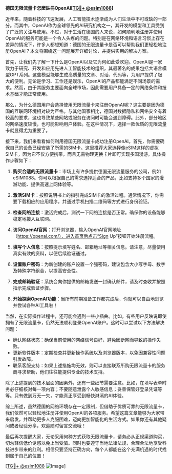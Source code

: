 **德国无限流量卡怎麽註冊OpenAI[[TG💪+ @esim1088](https://t.me/s/esim1088)]**

近年来，随着科技的飞速发展，人工智能技术逐渐成为人们生活中不可或缺的一部分。而其中，OpenAI作为全球领先的AI研究机构之一，其开发的模型和工具受到了广泛的关注与使用。不过，对于生活在德国的人来说，如何顺利地注册并使用OpenAI的服务可能是一个令人头疼的问题。特别是在网络环境和语言习惯上存在差异的情况下，许多人都想知道：德国的无限流量卡是否可以帮助我们更轻松地注册OpenAI？本文将围绕这一问题展开详细讨论，并提供实用的解决方案。

首先，让我们先了解一下什么是OpenAI以及它为何如此受欢迎。OpenAI是一家致力于研究、开发和应用先进人工智能技术的组织，其最著名的成果包括大语言模型GPT系列。这些模型能够生成高质量的文章、对话、代码等，为用户提供了极大的便利。无论是学习、工作还是娱乐，OpenAI的产品都能满足不同场景的需求。然而，由于其服务主要面向全球市场，因此需要用户具备一定的网络条件和技术基础才能正常使用。

那么，为什么德国用户会选择使用无限流量卡来注册OpenAI呢？这主要是因为德国的互联网环境相对较为严格。与其他国家相比，德国对数据隐私和网络安全有着较高的要求，这也导致某些网站或服务在访问时可能会遇到障碍。此外，部分地区的网络速度较慢，也可能影响用户体验。在这种情况下，选择一款优质的无限流量卡就显得尤为重要了。

接下来，我们来看看如何利用德国无限流量卡成功注册OpenAI。首先，你需要确保自己的设备已经安装了所需的SIM卡。这里推荐大家选择像eSIM这样的虚拟SIM卡，因为它不仅方便携带，而且无需物理更换卡片即可实现多国漫游。具体操作步骤如下：

1. **购买合适的无限流量卡**：市场上有许多提供德国无限流量服务的公司，例如eSIM1088。你可以根据自己的需求选择适合的产品，比如支持多个国家的漫游功能、提供高速上网体验等。

2. **激活SIM卡**：按照说明书上的指引完成SIM卡的激活过程。通常情况下，你需要下载相应的应用程序，并通过手机扫描二维码等方式进行身份验证。

3. **检查网络连接**：激活完成后，测试一下网络连接是否正常。确保你的设备能够稳定地接入互联网。

4. **访问OpenAI官网**：打开浏览器，输入OpenAI官网地址（https://openai.com/），进入首页后点击“Sign Up”按钮开始注册流程。

5. **填写个人信息**：按照提示填写姓名、邮箱地址等相关信息。请注意，尽量使用真实有效的资料，以便后续验证通过。

6. **设置账户密码**：为新创建的账户设置一个强密码，建议包含大小写字母、数字及特殊字符组合，以提高安全性。

7. **完成邮箱验证**：系统会向你提供的邮箱发送一封确认邮件，请及时查收并按照指示完成验证步骤。

8. **开始探索OpenAI功能**：当所有前期准备工作都完成后，你就可以自由地浏览并尝试各种AI工具啦！

当然，在实际操作过程中，还可能会遇到一些小插曲。比如，有些用户反映说即使拥有了无限流量卡，仍然无法顺利登录OpenAI账户。这时可以尝试以下方法解决问题：

- 确认网络状态：确保当前使用的网络信号良好，避免因断网而导致的操作失败。
- 更新软件版本：定期检查并更新操作系统以及浏览器版本，以免因兼容性问题引发故障。
- 联系客服支持：如果上述措施均无效，则可以直接联系所购无限流量卡的服务商寻求帮助，他们往往能提供专业的技术支持。

除了上述提到的技术层面的因素外，还有一些细节需要注意。比如，在填写表单时务必仔细核对每一项内容；不要随意泄露个人敏感信息；妥善保管好登录凭证等等。只有做到万无一失，才能真正享受到畅快淋漓的AI体验。

综上所述，虽然德国的网络环境存在一定限制，但借助于优质可靠的无限流量卡，我们依然可以轻松地注册并使用OpenAI的各项服务。希望这篇文章能够为大家带来启发，并帮助更多人克服困难，迈向更加智能化的生活方式。如果你还有其他疑问或者经验分享，欢迎随时留言交流哦！

最后再次提醒大家，无论采用何种方式获取无限流量卡，请务必从正规渠道购买，切勿轻信低价诱惑以免上当受骗。同时也要遵守当地法律法规，合理合法地享受科技进步带来的红利。相信只要坚持正确方向，每个人都能在这个充满机遇的时代找到属于自己的位置！

[[TG💪+ @esim1088](https://t.me/s/esim1088) ![Image](https://i.postimg.cc/4NQfJmqS/Snipaste-2025-05-13-00-14-12.png)]